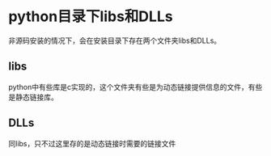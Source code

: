 # python目录下libs和DLLs

非源码安装的情况下，会在安装目录下存在两个文件夹libs和DLLs。

## libs
python中有些库是c实现的，这个文件夹有些是为动态链接提供信息的文件，有些是静态链接库。

## DLLs
同libs，只不过这里存的是动态链接时需要的链接文件